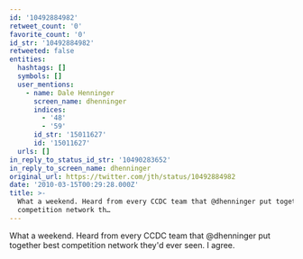 ```yaml
---
id: '10492884982'
retweet_count: '0'
favorite_count: '0'
id_str: '10492884982'
retweeted: false
entities:
  hashtags: []
  symbols: []
  user_mentions:
    - name: Dale Henninger
      screen_name: dhenninger
      indices:
        - '48'
        - '59'
      id_str: '15011627'
      id: '15011627'
  urls: []
in_reply_to_status_id_str: '10490283652'
in_reply_to_screen_name: dhenninger
original_url: https://twitter.com/jth/status/10492884982
date: '2010-03-15T00:29:28.000Z'
title: >-
  What a weekend. Heard from every CCDC team that @dhenninger put together best
  competition network th…
---
```


What a weekend. Heard from every CCDC team that @dhenninger put together best competition network they'd ever seen. I agree.